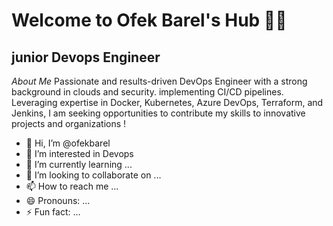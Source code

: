 # Welcome to Ofek Barel's Hub 👨‍💻
## junior Devops Engineer

*About Me*
Passionate and results-driven DevOps Engineer with a strong background in clouds and security.
implementing CI/CD pipelines. Leveraging expertise in Docker, Kubernetes, Azure DevOps, Terraform, and Jenkins, I am seeking opportunities to contribute my skills to innovative projects and organizations ! 


- 👋 Hi, I’m @ofekbarel
- 👀 I’m interested in Devops
- 🌱 I’m currently learning ...
- 💞️ I’m looking to collaborate on ...
- 📫 How to reach me ...
- 😄 Pronouns: ...
- ⚡ Fun fact: ...


<!---
ofekbarel/ofekbarel is a ✨ special ✨ repository because its `README.md` (this file) appears on your GitHub profile.
You can click the Preview link to take a look at your changes.
--->
